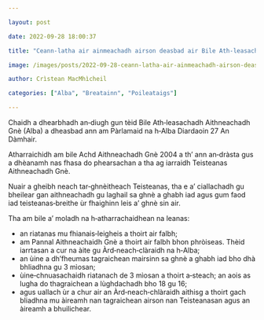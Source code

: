 ```yaml
---

layout: post

date: 2022-09-28 18:00:37

title: "Ceann‑latha air ainmeachadh airson deasbad air Bile Ath‑leasachadh Aithneachadh Gnè (Alba)"

image: /images/posts/2022-09-28-ceann-latha-air-ainmeachadh-airson-deasbad-air-bile-ath-leasachadh-aithneachadh-gne-alba.webp

author: Crìstean MacMhìcheil

categories: ["Alba", "Breatainn", "Poileataigs"]

---
```


Chaidh a dhearbhadh an‑diugh gun tèid Bile Ath‑leasachadh Aithneachadh Gnè (Alba) a dheasbad ann am Pàrlamaid na h‑Alba Diardaoin 27 An Dàmhair.

Atharraichidh am bile Achd Aithneachadh Gnè 2004 a th’ ann an‑dràsta gus a dhèanamh nas fhasa do phearsachan a tha ag iarraidh Teisteanas Aithneachadh Gnè.

Nuair a gheibh neach tar‑ghnèitheach Teisteanas, tha e a’ ciallachadh gu bheilear gan aithneachadh gu laghail sa ghnè a ghabh iad agus gum faod iad teisteanas‑breithe ùr fhaighinn leis a’ ghnè sin air.

Tha am bile a’ moladh na h‑atharrachaidhean na leanas:

- an riatanas mu fhianais‑leigheis a thoirt air falbh;
- am Pannal Aithneachaidh Gnè a thoirt air falbh bhon phròiseas. Thèid iarrtasan a cur na àite gu Àrd‑neach‑clàraidh na h‑Alba;
- an ùine a dh’fheumas tagraichean mairsinn sa ghnè a ghabh iad bho dhà bhliadhna gu 3 mìosan;
- ùine‑chnuasachaidh riatanach de 3 mìosan a thoirt a‑steach; an aois as lugha do thagraichean a lùghdachadh bho 18 gu 16;
- agus uallach ùr a chur air an Àrd‑neach‑chlàraidh aithisg a thoirt gach bliadhna mu àireamh nan tagraichean airson nan Teisteanasan agus an àireamh a bhuilichear.
